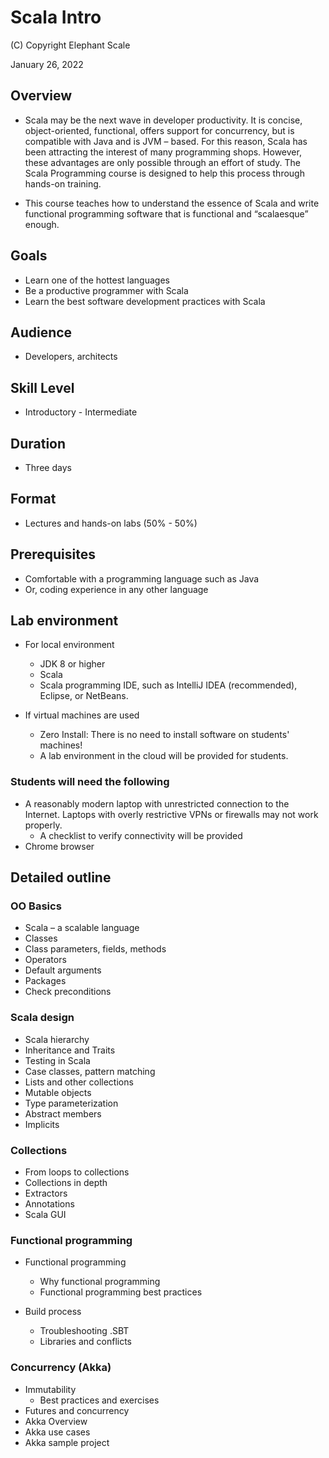 # Scala Intro

(C) Copyright Elephant Scale

January 26, 2022

## Overview

* Scala may be the next wave in developer productivity. It is concise, object-oriented, functional, offers support for concurrency, but is compatible with Java and is JVM – based. For this reason, Scala has been attracting the interest of many programming shops. However, these advantages are only possible through an effort of study. The Scala Programming course is designed to help this process through hands-on training.

* This course teaches how to understand the essence of Scala and write functional programming software that is functional and “scalaesque” enough.

## Goals
* Learn one of the hottest languages
* Be a productive programmer with Scala
* Learn the best software development practices with Scala

## Audience

* Developers, architects

## Skill Level

* Introductory - Intermediate

## Duration
* Three days

## Format
* Lectures and hands-on labs (50% - 50%)

## Prerequisites

* Comfortable with a programming language such as Java
* Or, coding experience in any other language
  

## Lab environment

* For local environment
  * JDK 8 or higher
  * Scala
  * Scala programming IDE, such as IntelliJ IDEA (recommended), Eclipse, or NetBeans.

* If virtual machines are used
  * Zero Install: There is no need to install software on students' machines!
  * A lab environment in the cloud will be provided for students.

### Students will need the following
* A reasonably modern laptop with unrestricted connection to the Internet. Laptops with overly restrictive VPNs or firewalls may not work properly.
    * A checklist to verify connectivity will be provided
* Chrome browser

## Detailed outline

### OO Basics

* Scala – a scalable language
* Classes
* Class parameters, fields, methods
* Operators
* Default arguments
* Packages
* Check preconditions
  
### Scala design

* Scala hierarchy
* Inheritance and Traits
* Testing in Scala
* Case classes, pattern matching
* Lists and other collections
* Mutable objects
* Type parameterization
* Abstract members
* Implicits

### Collections

* From loops to collections
* Collections in depth
* Extractors
* Annotations
* Scala GUI

### Functional programming

* Functional programming 
  * Why functional programming
  * Functional programming best practices
  
* Build process
  * Troubleshooting .SBT
  * Libraries and conflicts

### Concurrency (Akka)

* Immutability
  * Best practices and exercises
* Futures and concurrency
* Akka Overview
* Akka use cases
* Akka sample project